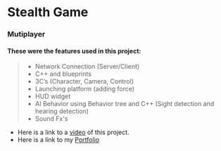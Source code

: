 # Stealth Game

### Mutiplayer

#### These were the features used in this project:

> - Network Connection (Server/Client)
> - C++ and blueprints
> - 3C’s (Character, Camera, Control)
> - Launching platform (adding force)
> - HUD widget
> - AI Behavior using Behavior tree and C++ (Sight detection and hearing detection)
> - Sound Fx's

- Here is a link to a [video](https://drive.google.com/file/d/1SJnmG-yL5KWcF7Y1oY_T6wPHR52S7nh5/view) of this project.
- Here is a link to my [Portfolio](https://wandin.github.io/portfoliogithub.io/)
